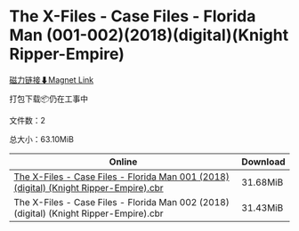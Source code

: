 # The X-Files - Case Files - Florida Man (001-002)(2018)(digital)(Knight Ripper-Empire)

[磁力链接⬇Magnet Link](magnet:?xt=urn:btih:43f19a0a3316dff62c3b3e32b10b0a15c82b1304&dn=The%20X-Files%20-%20Case%20Files%20-%20Florida%20Man%20%28001-002%29%282018%29%28digital%29%28Knight%20Ripper-Empire%29)

打包下载📦仍在工事中

文件数：2

总大小：63.10MiB

Online | Download
--- | ---
[The X-Files - Case Files - Florida Man 001 (2018) (digital) (Knight Ripper-Empire).cbr](https://github.com/alicewish/markdown/blob/master/comic/X-Files-Case-Files-Florida-Man-001-2018-digital-Knight-Ripper-Empire-cbr.md) | 31.68MiB
The X-Files - Case Files - Florida Man 002 (2018) (digital) (Knight Ripper-Empire).cbr | 31.43MiB